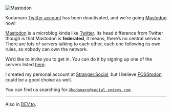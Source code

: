 ![Mastodon](//cacilhas.info/img/mastodon.png)

Kodumaro [Twitter account](https://twitter.com/kodumaro) has been deactivated, and we’re going [Mastodon](https://social.sndevs.com/@kodumaro) now!

[Mastodon](https://joinmastodon.org/) is a microblog kinda like [Twitter](https://twitter.com/). Its head difference from Twitter though is that Mastodon is **federated**, it means, there’s no central service. There are lots of servers talking to each other, each one following its own rules, so nobody can own the network.

We’d like to invite you to get in. You can do it by signing up one of the servers listed [here](https://joinmastodon.org/servers).

I created my personal account at [Stranger.Social](https://stranger.social/), but I believe [FOSStodon](https://fosstodon.org/) could be a good choise as well.

You can find us searching for [`@kodumaro@social.sndevs.com`](https://social.sndevs.com/@kodumaro).

* * *

Also in [DEV.to](https://dev.to/cacilhas/kodumaro-is-going-mastodon-cbl).